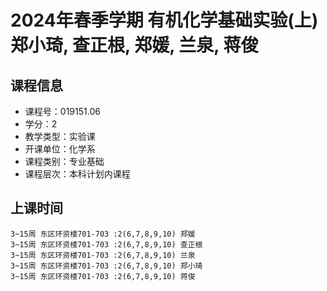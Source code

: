 # 2024年春季学期 有机化学基础实验(上) 郑小琦, 查正根, 郑媛, 兰泉, 蒋俊






## 课程信息

- 课程号：019151.06
- 学分：2
- 教学类型：实验课
- 开课单位：化学系
- 课程类别：专业基础
- 课程层次：本科计划内课程

## 上课时间

```
3~15周 东区环资楼701-703 :2(6,7,8,9,10) 郑媛
3~15周 东区环资楼701-703 :2(6,7,8,9,10) 查正根
3~15周 东区环资楼701-703 :2(6,7,8,9,10) 兰泉
3~15周 东区环资楼701-703 :2(6,7,8,9,10) 郑小琦
3~15周 东区环资楼701-703 :2(6,7,8,9,10) 蒋俊
```

